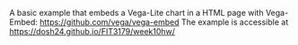 A basic example that embeds a Vega-Lite chart in a HTML page with Vega-Embed: https://github.com/vega/vega-embed The example is accessible at https://dosh24.github.io/FIT3179/week10hw/
